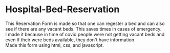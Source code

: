 # Hospital-Bed-Reservation
This Reservation Form is made so that one can regester a bed and can also see if there are any vacant beds. This saves times in cases of emergency.<br>
I made it because in time of covid people were not getting vacant beds and even if their were beds available, they don't have information.<br>
Made this form using html, css, and javascript.
